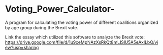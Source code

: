 # Voting_Power_Calculator-

A program for calculating the voting power of different coalitions organized by age group during the Brexit vote.

Link the essay which utilized this software to analyze the Brexit vote: 
https://drive.google.com/file/d/1u9ceMpNAzXsRkQt8mLISlU5A5eAxlLbQ/view?usp=sharing 


